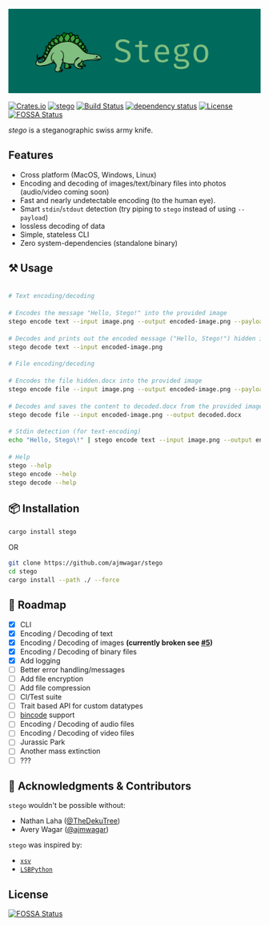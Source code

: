 ![Stego](./img/logo.png)

[![Crates.io](https://img.shields.io/crates/v/stego.svg)](https://crates.io/crates/stego)
[![stego](https://docs.rs/stego/badge.svg)](https://docs.rs/stego)
[![Build Status](https://travis-ci.org/ajmwagar/stego.svg?branch=master)](https://travis-ci.org/ajmwagar/stego)
[![dependency status](https://deps.rs/repo/github/ajmwagar/stego/status.svg)](https://deps.rs/repo/github/ajmwagar/stego)
[![License](https://img.shields.io/crates/l/pbr.svg)](https://github.com/ajmwagar/stego/blob/master/LICENSE.md)
[![FOSSA Status](https://app.fossa.io/api/projects/git%2Bgithub.com%2Fajmwagar%2Fstego.svg?type=shield)](https://app.fossa.io/projects/git%2Bgithub.com%2Fajmwagar%2Fstego?ref=badge_shield)



*stego* is a steganographic swiss army knife.

## Features


<!--- Encoding and decoding of images/text/binary files into audio/photo/movie files-->
- Cross platform (MacOS, Windows, Linux)
- Encoding and decoding of images/text/binary files into photos (audio/video coming soon)
- Fast and nearly undetectable encoding (to the human eye).
- Smart `stdin`/`stdout` detection (try piping to `stego` instead of using `--payload`)
- lossless decoding of data
- Simple, stateless CLI
- Zero system-dependencies (standalone binary) 

## ⚒ Usage

```bash

# Text encoding/decoding

# Encodes the message "Hello, Stego!" into the provided image
stego encode text --input image.png --output encoded-image.png --payload "Hello, Stego\!" 

# Decodes and prints out the encoded message ("Hello, Stego!") hidden in the provided image
stego decode text --input encoded-image.png 

# File encoding/decoding

# Encodes the file hidden.docx into the provided image
stego encode file --input image.png --output encoded-image.png --payload hidden.docx 

# Decodes and saves the content to decoded.docx from the provided image
stego decode file --input encoded-image.png --output decoded.docx

# Stdin detection (for text-encoding)
echo "Hello, Stego\!" | stego encode text --input image.png --output encoded-image.png

# Help
stego --help
stego encode --help
stego decode --help
```


## 📦 Installation

```bash
cargo install stego
```

OR

```bash
git clone https://github.com/ajmwagar/stego
cd stego
cargo install --path ./ --force
```

## 🚥 Roadmap

- [x] CLI
- [x] Encoding / Decoding of text
- [x] Encoding / Decoding of images **(currently broken see [#5](https://github.com/ajmwagar/stego/issues/5))**
- [x] Encoding / Decoding of binary files
- [x] Add logging
- [ ] Better error handling/messages
- [ ] Add file encryption
- [ ] Add file compression
- [ ] CI/Test suite
- [ ] Trait based API for custom datatypes
- [ ] [bincode](https://github.com/servo/bincode) support
- [ ] Encoding / Decoding of audio files
- [ ] Encoding / Decoding of video files
- [ ] Jurassic Park
- [ ] Another mass extinction
- [ ] ???

## 🤝 Acknowledgments & Contributors

`stego` wouldn't be possible without:

- Nathan Laha ([@TheDekuTree](https://github.com/TheDekuTree))
- Avery Wagar ([@ajmwagar](https://github.com/ajmwagar))

`stego` was inspired by:
- [`xsv`](https://github.com/BurntSushi/xsv)
- [`LSBPython`](https://github.com/RobinDavid/LSB-Steganography)


## License
[![FOSSA Status](https://app.fossa.io/api/projects/git%2Bgithub.com%2Fajmwagar%2Fstego.svg?type=large)](https://app.fossa.io/projects/git%2Bgithub.com%2Fajmwagar%2Fstego?ref=badge_large)
